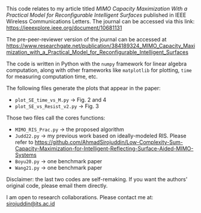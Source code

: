 This code relates to my article titled *MIMO Capacity Maximization With a Practical Model for Reconfigurable Intelligent Surfaces* published in IEEE Wireless Communications Letters.
The journal can be accessed via this link: https://ieeexplore.ieee.org/document/10681131

The pre-peer-reviewer version of the journal can be accessed at https://www.researchgate.net/publication/384189324_MIMO_Capacity_Maximization_with_a_Practical_Model_for_Reconfigurable_Intelligent_Surfaces

The code is written in Python with the `numpy` framework for linear algebra computation, along with other frameworks like `matplotlib` for plotting, `time` for measuring computation time, etc.

The following files generate the plots that appear in the paper:
- `plot_SE_time_vs_M.py` -> Fig. 2 and 4
- `plot_SE_vs_Resist_v2.py` -> Fig. 3

Those two files call the cores functions:
- `MIMO_RIS_Prac.py` -> the proposed algorithm
- `Judd22.py` -> my previous work based on ideally-modeled RIS. Please refer to https://github.com/AhmadSirojuddin/Low-Complexity-Sum-Capacity-Maximization-for-Intelligent-Reflecting-Surface-Aided-MIMO-Systems 
- `Boyu20.py` -> one benchmark paper
- `Wang21.py` -> one benchmark paper

Disclaimer: the last two codes are self-remaking. If you want the authors' original code, please email them directly.

I am open to research collaborations. Please contact me at: sirojuddin@its.ac.id 
